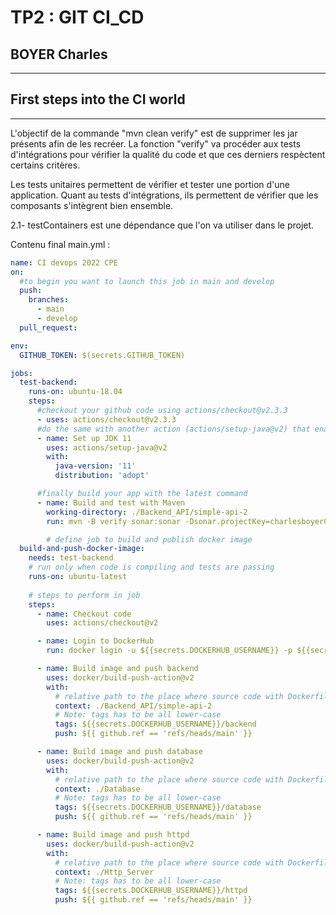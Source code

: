 # TP2 : GIT CI_CD

## BOYER Charles

---

## First steps into the CI world

---

L'objectif de la commande "mvn clean verify" est de supprimer les jar présents afin de les recréer. La fonction "verify" va procéder aux tests d'intégrations pour vérifier la qualité du code et que ces derniers respèctent certains critères.

Les tests unitaires permettent de vérifier et tester une portion d'une application. Quant au tests d'intégrations, ils permettent de vérifier que les composants s'intègrent bien ensemble.

2.1- testContainers est une dépendance que l'on va utiliser dans le projet.

Contenu final main.yml :

```yaml
name: CI devops 2022 CPE
on:
  #to begin you want to launch this job in main and develop
  push:
    branches: 
      - main
      - develop
  pull_request:

env:
  GITHUB_TOKEN: $(secrets.GITHUB_TOKEN)

jobs:
  test-backend:
    runs-on: ubuntu-18.04
    steps:
      #checkout your github code using actions/checkout@v2.3.3
      - uses: actions/checkout@v2.3.3
      #do the same with another action (actions/setup-java@v2) that enable to setup jdk 11
      - name: Set up JDK 11
        uses: actions/setup-java@v2
        with:
          java-version: '11'
          distribution: 'adopt'

      #finally build your app with the latest command
      - name: Build and test with Maven
        working-directory: ./Backend_API/simple-api-2
        run: mvn -B verify sonar:sonar -Dsonar.projectKey=charlesboyerCPE_devops -Dsonar.organization=charlesboyercpe -Dsonar.host.url=https://sonarcloud.io -Dsonar.login=${{secrets.SONAR_TOKEN }} --file ./pom.xml

        # define job to build and publish docker image
  build-and-push-docker-image:
    needs: test-backend
    # run only when code is compiling and tests are passing
    runs-on: ubuntu-latest
    
    # steps to perform in job
    steps:
      - name: Checkout code
        uses: actions/checkout@v2

      - name: Login to DockerHub
        run: docker login -u ${{secrets.DOCKERHUB_USERNAME}} -p ${{secrets.DOCKERHUB_TOKEN}}

      - name: Build image and push backend
        uses: docker/build-push-action@v2
        with:
          # relative path to the place where source code with Dockerfile is located
          context: ./Backend_API/simple-api-2
          # Note: tags has to be all lower-case
          tags: ${{secrets.DOCKERHUB_USERNAME}}/backend
          push: ${{ github.ref == 'refs/heads/main' }}

      - name: Build image and push database
        uses: docker/build-push-action@v2
        with:
          # relative path to the place where source code with Dockerfile is located
          context: ./Database
          # Note: tags has to be all lower-case
          tags: ${{secrets.DOCKERHUB_USERNAME}}/database
          push: ${{ github.ref == 'refs/heads/main' }}

      - name: Build image and push httpd
        uses: docker/build-push-action@v2
        with:
          # relative path to the place where source code with Dockerfile is located
          context: ./Http_Server
          # Note: tags has to be all lower-case
          tags: ${{secrets.DOCKERHUB_USERNAME}}/httpd
          push: ${{ github.ref == 'refs/heads/main' }}
```
